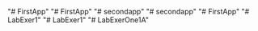 "# FirstApp" 
"# FirstApp" 
"# secondapp" 
"# secondapp" 
"# FirstApp" 
"# LabExer1" 
"# LabExer1" 
"# LabExerOne1A" 
